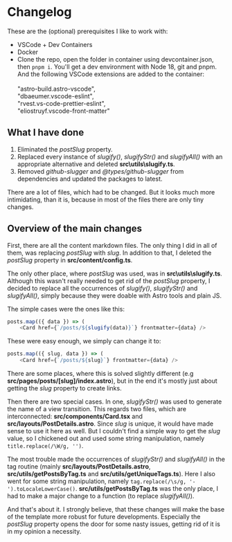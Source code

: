 # Changelog

These are the (optional) prerequisites I like to work with:
- VSCode + Dev Containers
- Docker
- Clone the repo, open the folder in container using devcontainer.json, then `pnpm i`. You'll get a dev environment with Node 18, git and pnpm. And the following VSCode extensions are added to the container:<br/><br/>
    "astro-build.astro-vscode",<br/>
    "dbaeumer.vscode-eslint",<br/>
    "rvest.vs-code-prettier-eslint",<br/>
    "eliostruyf.vscode-front-matter"

## What I have done

1. Eliminated the *postSlug* property.
2. Replaced every instance of *slugify()*, *slugifyStr()* and *slugifyAll()* with an appropriate alternative and deleted **src\utils\slugify.ts**.
3. Removed *github-slugger* and *@types/github-slugger* from dependencies and updated the packages to latest.

There are a lot of files, which had to be changed. But it looks much more intimidating, than it is, because in most of the files there are only tiny changes.

## Overview of the main changes

First, there are all the content markdown files. The only thing I did in all of them, was replacing *postSlug* with *slug*. In addition to that, I deleted the *postSlug* property in **src/content/config.ts**.

The only other place, where *postSlug* was used, was in **src\utils\slugify.ts**. Although this wasn't really needed to get rid of the *postSlug* property, I decided to replace all the occurrences of *slugify()*, *slugifyStr()* and *slugifyAll()*, simply because they were doable with Astro tools and plain JS.

The simple cases were the ones like this:

```ts
posts.map(({ data }) => (
    <Card href={`/posts/${slugify(data)}`} frontmatter={data} />
```
These were easy enough, we simply can change it to:
```ts
posts.map(({ slug, data }) => (
    <Card href={`/posts/${slug}`} frontmatter={data} />
```

There are some places, where this is solved slightly different (e.g **src/pages/posts/[slug]/index.astro**), but in the end it's mostly just about getting the *slug* property to create links.

Then there are two special cases. In one, *slugifyStr()* was used to generate the name of a view transition. This regards two files, which are interconnected: **src/components/Card.tsx** and **src/layouts/PostDetails.astro**. Since *slug* is unique, it would have made sense to use it here as well. But I couldn't find a simple way to get the *slug* value, so I chickened out and used some string manipulation, namely `title.replace(/\W/g, '')`.

The most trouble made the occurrences of *slugifyStr()* and *slugifyAll()* in the tag routine (mainly **src/layouts/PostDetails.astro**, **src/utils/getPostsByTag.ts** and **src/utils/getUniqueTags.ts**). Here I also went for some string manipulation, namely `tag.replace(/\s/g, '-').toLocaleLowerCase()`. **src/utils/getPostsByTag.ts** was the only place, I had to make a major change to a function (to replace *slugifyAll()*). 

And that's about it. I strongly believe, that these changes will make the base of the template more robust for future developments. Especially the *postSlug* property opens the door for some nasty issues, getting rid of it is in my opinion a necessity.